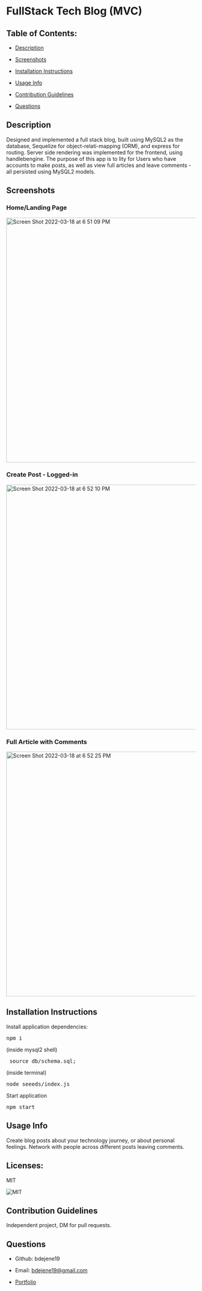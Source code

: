# FullStack Tech Blog (MVC)

## Table of Contents:

- [Description](#description)

- [Screenshots](#screenshots)

- [Installation Instructions](#installation-instructions)

- [Usage Info](#usage-info)

- [Contribution Guidelines](#contribution-guidelines)

- [Questions](#questions)

## Description

Designed and implemented a full stack blog, built using MySQL2 as the database, Sequelize for object-relati-mapping (ORM), and express for routing. Server side rendering was implemented for the frontend, using handlebengine. The purpose of this app is to lity for Users who have accounts to make posts, as well as view full articles and leave comments - all persisted using MySQL2 models.

## Screenshots
### Home/Landing Page
<img width="650" alt="Screen Shot 2022-03-18 at 6 51 09 PM" src="https://user-images.githubusercontent.com/67334768/159094652-54fc948f-9729-4a13-a0b7-e7174e6a30f6.png">

### Create Post - Logged-in
<img width="650" alt="Screen Shot 2022-03-18 at 6 52 10 PM" src="https://user-images.githubusercontent.com/67334768/159094648-db367f49-1611-4d9f-9764-7bf0518359a1.png">

### Full Article with Comments
<img width="650" alt="Screen Shot 2022-03-18 at 6 52 25 PM" src="https://user-images.githubusercontent.com/67334768/159094646-8a51f1d7-ca83-4cd7-af0c-ec7312d85ab5.png">


## Installation Instructions

Install application dependencies:

<pre>npm i</pre>

(inside mysql2 shell)

<pre> source db/schema.sql;</pre>

(inside terminal)

<pre>node seeeds/index.js</pre>

Start application

<pre>npm start</pre>

## Usage Info

Create blog posts about your technology journey, or about personal feelings. Network with people across different posts leaving comments.

## Licenses:

MIT

<img src=https://img.shields.io/badge/License-MIT-orange.svg alt=MIT>

## Contribution Guidelines

Independent project, DM for pull requests.

## Questions

- Github: bdejene19

- Email: bdejene19@gmail.com

- [Portfolio](https://bdejene19.github.io/updatedPortfolio/)
